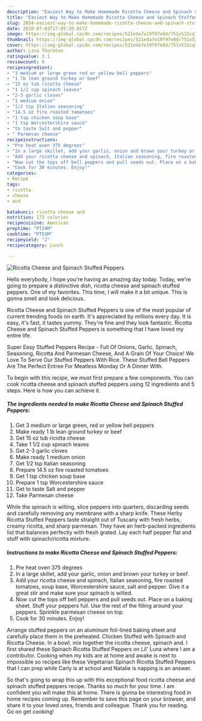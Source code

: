 ```yaml
---
description: "Easiest Way to Make Homemade Ricotta Cheese and Spinach Stuffed Peppers"
title: "Easiest Way to Make Homemade Ricotta Cheese and Spinach Stuffed Peppers"
slug: 2054-easiest-way-to-make-homemade-ricotta-cheese-and-spinach-stuffed-peppers
date: 2020-07-03T17:05:20.657Z
image: https://img-global.cpcdn.com/recipes/521eda7e19f97e8d/751x532cq70/ricotta-cheese-and-spinach-stuffed-peppers-recipe-main-photo.jpg
thumbnail: https://img-global.cpcdn.com/recipes/521eda7e19f97e8d/751x532cq70/ricotta-cheese-and-spinach-stuffed-peppers-recipe-main-photo.jpg
cover: https://img-global.cpcdn.com/recipes/521eda7e19f97e8d/751x532cq70/ricotta-cheese-and-spinach-stuffed-peppers-recipe-main-photo.jpg
author: Lina Thornton
ratingvalue: 3.1
reviewcount: 9
recipeingredient:
- "3 medium or large green red or yellow bell peppers"
- "1 lb lean ground turkey or beef"
- "15 oz tub ricotta cheese"
- "1 1/2 cup spinach leaves"
- "2-3 garlic cloves"
- "1 medium onion"
- "1/2 tsp Italian seasoning"
- "14.5 oz fire roasted tomatoes"
- "1 tsp chicken soup base"
- "1 tsp Worcestershire sauce"
- "to taste Salt and pepper"
- " Parmesan cheese"
recipeinstructions:
- "Pre heat oven 375 degrees"
- "In a large skillet, add your garlic, onion and brown your turkey or beef."
- "Add your ricotta cheese and spinach, Italian seasoning, fire roasted tomatoes, soup base, Worcestershire sauce, salt and pepper. Give it a great stir and make sure your spinach is wilted."
- "Now cut the tops off bell peppers and pull seeds out. Place on a baking sheet. Stuff your peppers full. Use the rest of the filling around your peppers. Sprinkle parmesan cheese on top."
- "Cook for 30 minutes. Enjoy!"
categories:
- Recipe
tags:
- ricotta
- cheese
- and

katakunci: ricotta cheese and 
nutrition: 173 calories
recipecuisine: American
preptime: "PT24M"
cooktime: "PT53M"
recipeyield: "2"
recipecategory: Lunch

---
```



![Ricotta Cheese and Spinach Stuffed Peppers](https://img-global.cpcdn.com/recipes/521eda7e19f97e8d/751x532cq70/ricotta-cheese-and-spinach-stuffed-peppers-recipe-main-photo.jpg)

Hello everybody, I hope you're having an amazing day today. Today, we're going to prepare a distinctive dish, ricotta cheese and spinach stuffed peppers. One of my favorites. This time, I will make it a bit unique. This is gonna smell and look delicious.

Ricotta Cheese and Spinach Stuffed Peppers is one of the most popular of current trending foods on earth. It's appreciated by millions every day. It is easy, it's fast, it tastes yummy. They're fine and they look fantastic. Ricotta Cheese and Spinach Stuffed Peppers is something that I have loved my entire life.

Super Easy Stuffed Peppers Recipe - Full Of Onions, Garlic, Spinach, Seasoning, Ricotta And Parmesan Cheese, And A Grain Of Your Choice! We Love To Serve Our Stuffed Peppers With Rice. These Stuffed Bell Peppers Are The Perfect Entree For Meatless Monday Or A Dinner With.


To begin with this recipe, we must first prepare a few components. You can cook ricotta cheese and spinach stuffed peppers using 12 ingredients and 5 steps. Here is how you can achieve it.

<!--inarticleads1-->

##### The ingredients needed to make Ricotta Cheese and Spinach Stuffed Peppers:

1. Get 3 medium or large green, red or yellow bell peppers
1. Make ready 1 lb lean ground turkey or beef
1. Get 15 oz tub ricotta cheese
1. Take 1 1/2 cup spinach leaves
1. Get 2-3 garlic cloves
1. Make ready 1 medium onion
1. Get 1/2 tsp Italian seasoning
1. Prepare 14.5 oz fire roasted tomatoes
1. Get 1 tsp chicken soup base
1. Prepare 1 tsp Worcestershire sauce
1. Get to taste Salt and pepper
1. Take  Parmesan cheese


While the spinach is wilting, slice peppers into quarters, discarding seeds and carefully removing any membrane with a sharp knife. These Herby Ricotta Stuffed Peppers taste straight out of Tuscany with fresh herbs, creamy ricotta, and sharp parmesan. They have an herb-packed ingredients list that balances perfectly with fresh grated. Lay each half pepper flat and stuff with spinach/ricotta mixture. 

<!--inarticleads2-->

##### Instructions to make Ricotta Cheese and Spinach Stuffed Peppers:

1. Pre heat oven 375 degrees
1. In a large skillet, add your garlic, onion and brown your turkey or beef.
1. Add your ricotta cheese and spinach, Italian seasoning, fire roasted tomatoes, soup base, Worcestershire sauce, salt and pepper. Give it a great stir and make sure your spinach is wilted.
1. Now cut the tops off bell peppers and pull seeds out. Place on a baking sheet. Stuff your peppers full. Use the rest of the filling around your peppers. Sprinkle parmesan cheese on top.
1. Cook for 30 minutes. Enjoy!


Arrange stuffed peppers on an aluminum foil-lined baking sheet and carefully place them in the preheated. Chicken Stuffed with Spinach and Ricotta Cheese. In a bowl, mix together the ricotta cheese, spinach and. I first shared these Spinach Ricotta Stuffed Peppers on Lil&#39; Luna where I am a contributor. Cooking when my kids are at home and awake is next to impossible so recipes like these Vegetarian Spinach Ricotta Stuffed Peppers that I can prep while Carly is at school and Natalie is napping is an answer. 

So that's going to wrap this up with this exceptional food ricotta cheese and spinach stuffed peppers recipe. Thanks so much for your time. I am confident you will make this at home. There is gonna be interesting food in home recipes coming up. Remember to save this page on your browser, and share it to your loved ones, friends and colleague. Thank you for reading. Go on get cooking!
